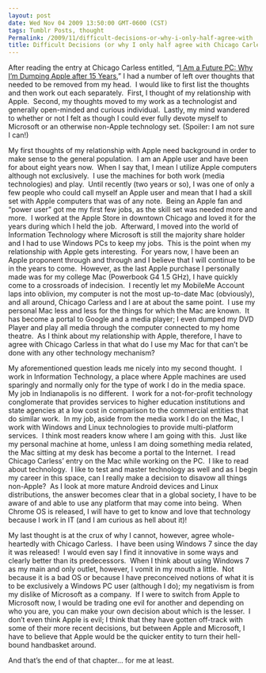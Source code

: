 ```yaml
---
layout: post
date: Wed Nov 04 2009 13:50:00 GMT-0600 (CST)
tags: Tumblr Posts, thought
Permalink: /2009/11/difficult-decisions-or-why-i-only-half-agree-with
title: Difficult Decisions (or why I only half agree with Chicago Carless this morning)
---
```


After reading the entry at Chicago Carless entitled, “[I Am a Future PC: Why I’m Dumping Apple after 15 Years](http://www.chicagocarless.com/2009/11/04/i-am-a-future-pc-why-im-dumping-apple-after-15-years/),” I had a number of left over thoughts that needed to be removed from my head.  I would like to first list the thoughts and then work out each separately.  First, I thought of my relationship with Apple.  Second, my thoughts moved to my work as a technologist and generally open-minded and curious individual.  Lastly, my mind wandered to whether or not I felt as though I could ever fully devote myself to Microsoft or an otherwise non-Apple technology set. (Spoiler: I am not sure I can!)  

My first thoughts of my relationship with Apple need background in order to make sense to the general population.  I am an Apple user and have been for about eight years now.  When I say that, I mean I utilize Apple computers although not exclusively.  I use the machines for both work (media technologies) and play.  Until recently (two years or so), I was one of only a few people who could call myself an Apple user and mean that I had a skill set with Apple computers that was of any note.  Being an Apple fan and “power user” got me my first few jobs, as the skill set was needed more and more.  I worked at the Apple Store in downtown Chicago and loved it for the years during which I held the job.  Afterward, I moved into the world of Information Technology where Microsoft is still the majority share holder and I had to use Windows PCs to keep my jobs.  This is the point when my relationship with Apple gets interesting.  For years now, I have been an Apple proponent through and through and I believe that I will continue to be in the years to come.  However, as the last Apple purchase I personally made was for my college Mac (Powerbook G4 1.5 GHz), I have quickly come to a crossroads of indecision.  I recently let my MobileMe Account laps into oblivion, my computer is not the most up-to-date Mac (obviously), and all around, Chicago Carless and I are at about the same point.  I use my personal Mac less and less for the things for which the Mac are known.  It has become a portal to Google and a media player; I even dumped my DVD Player and play all media through the computer connected to my home theatre.  As I think about my relationship with Apple, therefore, I have to agree with Chicago Carless in that what do I use my Mac for that can’t be done with any other technology mechanism?  

My aforementioned question leads me nicely into my second thought.  I work in Information Technology, a place where Apple machines are used sparingly and normally only for the type of work I do in the media space.  My job in Indianapolis is no different.  I work for a not-for-profit technology conglomerate that provides services to higher education institutions and state agencies at a low cost in comparison to the commercial entities that do similar work.  In my job, aside from the media work I do on the Mac, I work with Windows and Linux technologies to provide multi-platform services.  I think most readers know where I am going with this.  Just like my personal machine at home, unless I am doing something media related, the Mac sitting at my desk has become a portal to the Internet.  I read Chicago Carless’ entry on the Mac while working on the PC.  I like to read about technology.  I like to test and master technology as well and as I begin my career in this space, can I really make a decision to disavow all things non-Apple?  As I look at more mature Android devices and Linux distributions, the answer becomes clear that in a global society, I have to be aware of and able to use any platform that may come into being.  When Chrome OS is released, I will have to get to know and love that technology because I work in IT (and I am curious as hell about it)!  

My last thought is at the crux of why I cannot, however, agree whole-heartedly with Chicago Carless.  I have been using Windows 7 since the day it was released!  I would even say I find it innovative in some ways and clearly better than its predecessors.  When I think about using Windows 7 as my main and only outlet, however, I vomit in my mouth a little.  Not because it is a bad OS or because I have preconceived notions of what it is to be exclusively a Windows PC user (although I do); my negativism is from my dislike of Microsoft as a company.  If I were to switch from Apple to Microsoft now, I would be trading one evil for another and depending on who you are, you can make your own decision about which is the lesser.  I don’t even think Apple is evil; I think that they have gotten off-track with some of their more recent decisions, but between Apple and Microsoft, I have to believe that Apple would be the quicker entity to turn their hell-bound handbasket around.   

And that’s the end of that chapter… for me at least.
